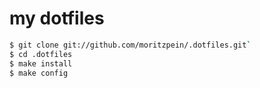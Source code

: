 my dotfiles
===========

```sh
$ git clone git://github.com/moritzpein/.dotfiles.git`
$ cd .dotfiles
$ make install
$ make config
```
